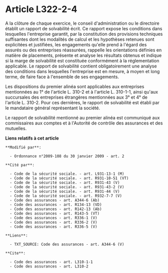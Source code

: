 # Article L322-2-4

A la clôture de chaque exercice, le conseil d'administration ou le directoire établit un rapport de solvabilité écrit. Ce
rapport expose les conditions dans lesquelles l'entreprise garantit, par la constitution des provisions techniques
suffisantes dont les modalités de calcul et les hypothèses retenues sont explicitées et justifiées, les engagements qu'elle
prend à l'égard des assurés ou des entreprises réassurées, rappelle les orientations définies en matière de placements,
présente et analyse les résultats obtenus et indique si la marge de solvabilité est constituée conformément à la
réglementation applicable. Le rapport de solvabilité contient obligatoirement une analyse des conditions dans lesquelles
l'entreprise est en mesure, à moyen et long terme, de faire face à l'ensemble de ses engagements. 

Les dispositions du premier alinéa sont applicables aux entreprises mentionnées au 1° de l'article L. 310-2 et à l'article L.
310-1-1, ainsi qu'aux succursales des entreprises étrangères mentionnées aux 3° et 4° de l'article L. 310-2. Pour ces
dernières, le rapport de solvabilité est établi par le mandataire général représentant la société. 

Le rapport de solvabilité mentionné au premier alinéa est communiqué aux commissaires aux comptes et à l'Autorité de contrôle
des assurances et des mutuelles.

**Liens relatifs à cet article**

	**Modifié par**:

	  - Ordonnance n°2009-108 du 30 janvier 2009 - art. 2

	**Cité par**:

	  - Code de la sécurité sociale. - art. L931-13-1 (M)
	  - Code de la sécurité sociale. - art. R931-10-51 (VT)
	  - Code de la sécurité sociale. - art. R931-43 (V)
	  - Code de la sécurité sociale. - art. R931-43-2 (V)
	  - Code de la sécurité sociale. - art. R931-44 (V)
	  - Code de la sécurité sociale. - art. R932-7-7 (V)
	  - Code des assurances - art. A344-6 (Ab)
	  - Code des assurances - art. R134-13 (VD)
	  - Code des assurances - art. R142-13 (Ab)
	  - Code des assurances - art. R143-5 (VT)
	  - Code des assurances - art. R336-1 (V)
	  - Code des assurances - art. R336-2 (V)
	  - Code des assurances - art. R336-5 (V)

	**Liens**:

	  - TXT_SOURCE: Code des assurances - art. A344-6 (V)

	**Cite**:

	  - Code des assurances - art. L310-1-1
	  - Code des assurances - art. L310-2
